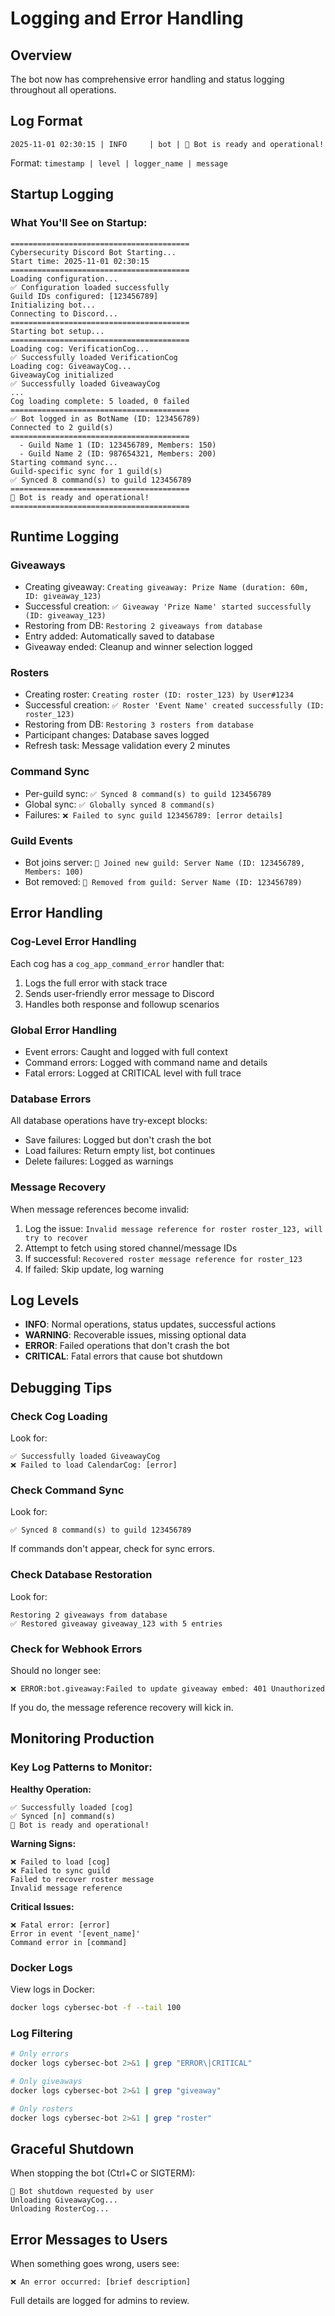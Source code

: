 # Logging and Error Handling

## Overview
The bot now has comprehensive error handling and status logging throughout all operations.

## Log Format
```
2025-11-01 02:30:15 | INFO     | bot | 🚀 Bot is ready and operational!
```

Format: `timestamp | level | logger_name | message`

## Startup Logging

### What You'll See on Startup:
```
========================================
Cybersecurity Discord Bot Starting...
Start time: 2025-11-01 02:30:15
========================================
Loading configuration...
✅ Configuration loaded successfully
Guild IDs configured: [123456789]
Initializing bot...
Connecting to Discord...
========================================
Starting bot setup...
========================================
Loading cog: VerificationCog...
✅ Successfully loaded VerificationCog
Loading cog: GiveawayCog...
GiveawayCog initialized
✅ Successfully loaded GiveawayCog
...
Cog loading complete: 5 loaded, 0 failed
========================================
✅ Bot logged in as BotName (ID: 123456789)
Connected to 2 guild(s)
========================================
  - Guild Name 1 (ID: 123456789, Members: 150)
  - Guild Name 2 (ID: 987654321, Members: 200)
Starting command sync...
Guild-specific sync for 1 guild(s)
✅ Synced 8 command(s) to guild 123456789
========================================
🚀 Bot is ready and operational!
========================================
```

## Runtime Logging

### Giveaways
- Creating giveaway: `Creating giveaway: Prize Name (duration: 60m, ID: giveaway_123)`
- Successful creation: `✅ Giveaway 'Prize Name' started successfully (ID: giveaway_123)`
- Restoring from DB: `Restoring 2 giveaways from database`
- Entry added: Automatically saved to database
- Giveaway ended: Cleanup and winner selection logged

### Rosters
- Creating roster: `Creating roster (ID: roster_123) by User#1234`
- Successful creation: `✅ Roster 'Event Name' created successfully (ID: roster_123)`
- Restoring from DB: `Restoring 3 rosters from database`
- Participant changes: Database saves logged
- Refresh task: Message validation every 2 minutes

### Command Sync
- Per-guild sync: `✅ Synced 8 command(s) to guild 123456789`
- Global sync: `✅ Globally synced 8 command(s)`
- Failures: `❌ Failed to sync guild 123456789: [error details]`

### Guild Events
- Bot joins server: `🎉 Joined new guild: Server Name (ID: 123456789, Members: 100)`
- Bot removed: `👋 Removed from guild: Server Name (ID: 123456789)`

## Error Handling

### Cog-Level Error Handling
Each cog has a `cog_app_command_error` handler that:
1. Logs the full error with stack trace
2. Sends user-friendly error message to Discord
3. Handles both response and followup scenarios

### Global Error Handling
- Event errors: Caught and logged with full context
- Command errors: Logged with command name and details
- Fatal errors: Logged at CRITICAL level with full trace

### Database Errors
All database operations have try-except blocks:
- Save failures: Logged but don't crash the bot
- Load failures: Return empty list, bot continues
- Delete failures: Logged as warnings

### Message Recovery
When message references become invalid:
1. Log the issue: `Invalid message reference for roster roster_123, will try to recover`
2. Attempt to fetch using stored channel/message IDs
3. If successful: `Recovered roster message reference for roster_123`
4. If failed: Skip update, log warning

## Log Levels

- **INFO**: Normal operations, status updates, successful actions
- **WARNING**: Recoverable issues, missing optional data
- **ERROR**: Failed operations that don't crash the bot
- **CRITICAL**: Fatal errors that cause bot shutdown

## Debugging Tips

### Check Cog Loading
Look for:
```
✅ Successfully loaded GiveawayCog
❌ Failed to load CalendarCog: [error]
```

### Check Command Sync
Look for:
```
✅ Synced 8 command(s) to guild 123456789
```
If commands don't appear, check for sync errors.

### Check Database Restoration
Look for:
```
Restoring 2 giveaways from database
✅ Restored giveaway giveaway_123 with 5 entries
```

### Check for Webhook Errors
Should no longer see:
```
❌ ERROR:bot.giveaway:Failed to update giveaway embed: 401 Unauthorized
```

If you do, the message reference recovery will kick in.

## Monitoring Production

### Key Log Patterns to Monitor:

**Healthy Operation:**
```
✅ Successfully loaded [cog]
✅ Synced [n] command(s)
🚀 Bot is ready and operational!
```

**Warning Signs:**
```
❌ Failed to load [cog]
❌ Failed to sync guild
Failed to recover roster message
Invalid message reference
```

**Critical Issues:**
```
❌ Fatal error: [error]
Error in event '[event_name]'
Command error in [command]
```

### Docker Logs
View logs in Docker:
```bash
docker logs cybersec-bot -f --tail 100
```

### Log Filtering
```bash
# Only errors
docker logs cybersec-bot 2>&1 | grep "ERROR\|CRITICAL"

# Only giveaways
docker logs cybersec-bot 2>&1 | grep "giveaway"

# Only rosters
docker logs cybersec-bot 2>&1 | grep "roster"
```

## Graceful Shutdown
When stopping the bot (Ctrl+C or SIGTERM):
```
👋 Bot shutdown requested by user
Unloading GiveawayCog...
Unloading RosterCog...
```

## Error Messages to Users
When something goes wrong, users see:
```
❌ An error occurred: [brief description]
```

Full details are logged for admins to review.
